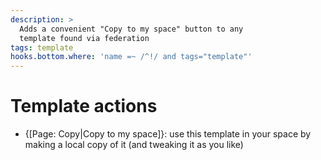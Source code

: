 ```yaml
---
description: >
  Adds a convenient "Copy to my space" button to any
  template found via federation
tags: template
hooks.bottom.where: 'name =~ /^!/ and tags="template"'
---
```

# Template actions
* {[Page: Copy|Copy to my space]}: use this template in your space by making a local copy of it (and tweaking it as you like)